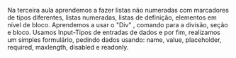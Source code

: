 Na terceira aula aprendemos a fazer listas não numeradas com marcadores de tipos diferentes, listas numeradas, listas de definição, elementos em nível de bloco. 
    Aprendemos a usar o "Div" , comando para a divisão, seção e bloco. 
    Usamos Input-Tipos de entradas de dados e por fim, realizamos um simples formulário, pedindo dados usando: name, value, placeholder, required, maxlength, disabled e readonly.